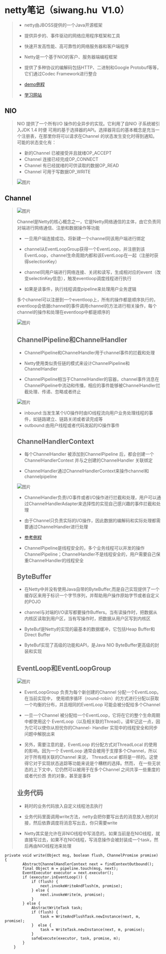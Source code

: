 # netty笔记（siwang.hu&nbsp;&nbsp;V1.0）  
> + netty由JBOSS提供的一个Java开源框架  
>  
> + 提供异步的、事件驱动的网络应用程序框架和工具  
>  
> + 快速开发高性能、高可靠性的网络服务器和客户端程序  
>  
> + Netty是一个基于NIO的客户、服务器端编程框架  
>  
> + 提供了多种协议的编解码包括HTTP、二进制和Google Protobuf等等，它们通过Codec Framework进行整合  
>  
> + [demo例程](https://github.com/siwanghu/Netty)  
>  
> + [学习网站](https://waylau.com/netty-4-user-guide/Preface/The%20Problem.html)  
>  
## NIO  
> NIO 提供了一个所有I/O 操作的全异步的实现。它利用了自NIO 子系统被引入JDK 1.4 时便
可用的基于选择器的API。选择器背后的基本概念是充当一个注册表，在那里你将可以请求在Channel 的状态发生变化时得到通知。可能的状态变化有：  
> + 新的Channel 已被接受并且就绪OP_ACCEPT  
> + Channel 连接已经完成OP_CONNECT  
> + Channel 有已经就绪的可供读取的数据OP_READ  
> + Channel 可用于写数据OP_WRITE  
>  
> ![图片](./data/netty6.PNG)  
>  
## Channel  
> ![图片](./data/netty1.PNG)  
>  
> Channel是Netty的核心概念之一，它是Netty网络通信的主体，由它负责同对端进行网络通信、注册和数据操作等功能  
> + 一旦用户端连接成功，将新建一个channel同该用户端进行绑定  
>  
> + channel从EventLoopGroup获得一个EventLoop，并注册到该EventLoop，channel生命周期内都和该EventLoop在一起（注册时获得selectionKey）  
>  
> + channel同用户端进行网络连接、关闭和读写，生成相对应的event（改变selectinKey信息），触发eventloop调度线程进行执行  
>  
> + 如果是读事件，执行线程调度pipeline来处理用户业务逻辑  
>   
> 多个channel可以注册到一个eventloop上，所有的操作都是顺序执行的，eventloop会依据channel的事件调用channel的方法进行相关操作，每个channel的操作和处理在eventloop中都是顺序的  
>  
> ![图片](./data/netty2.PNG)  
>  
> ## ChannelPipeline和ChannelHandler  
> + ChannelPipeline和ChannelHandler用于channel事件的拦截和处理  
>  
> + Netty使用类似责任链的模式来设计ChannelPipeline和ChannelHandler  
>  
> + ChannelPipeline相当于ChannelHandler的容器，channel事件消息在ChannelPipeline中流动和传播，相应的事件能够被ChannelHandler拦截处理、传递、忽略或者终止  
>  
> ![图片](./data/netty3.PNG)  
>  
> + inbound:当发生某个I/O操作时由IO线程流向用户业务处理线程的事件，如链路建立、链路关闭或者读完成等  
> + outbound:由用户线程或者代码发起的IO操作事件  
> ## ChannelHandlerContext  
> + 每个ChannelHandler 被添加到ChannelPipeline 后，都会创建一个ChannelHandlerContext 并与之创建的ChannelHandler 关联绑定  
>  
> + ChannelHandler通过ChannelHandlerContext来操作channel和channelpipeline  
>  
> ![图片](./data/netty4.PNG)  
>   
> + ChannelHandler负责I/O事件或者I/O操作进行拦截和处理，用户可以通过ChannelHandlerAdapter来选择性的实现自己感兴趣的事件拦截和处理  
>  
> + 由于Channel只负责实际的I/O操作，因此数据的编解码和实际处理都需要通过ChannelHandler进行处理  
>  
> + [参考例程](https://blog.csdn.net/yinbucheng/article/details/77053692)  
>  
> + ChannelPipeline是线程安全的，多个业务线程可以并发的操作ChannelPipeline；ChannelHandler不是线程安全的，用户需要自己保重ChannelHandler的线程安全  
> ## ByteBuffer  
> + 在Netty中并没有使用Java自带的ByteBuffer,而是自己实现提供了一个缓存区来用于标识一个字节序列，并帮助用户操作原始字节或者自定义的POJO  
>  
> + channel与对端的I/O读写都要操作Buffers。当有读操作时，把数据从内核区读取到用户区，当有写操作时，把数据从用户区写到内核区  
>  
> + ByteBuf是Netty的实现的最基本的数据缓冲，它包括Heap Buffer和Direct Buffer  
>  
> + ByteBuf实现了高级的功能和API，是Java NIO ByteBuffer更高级的封装和实现  
> ## EventLoop和EventLoopGroup  
> ![图片](./data/netty5.PNG)  
>  
> + EventLoopGroup 负责为每个新创建的Channel 分配一个EventLoop。在当前实现中，
使用顺序循环（round-robin）的方式进行分配以获取一个均衡的分布，并且相同的EventLoop
可能会被分配给多个Channel  
>  
> + 一旦一个Channel 被分配给一个EventLoop，它将在它的整个生命周期中都使用这个
EventLoop（以及相关联的Thread）。请牢记这一点，因为它可以使你从担忧你的Channel-
Handler 实现中的线程安全和同步问题中解脱出来  
>  
> + 另外，需要注意的是，EventLoop 的分配方式对ThreadLocal 的使用的影响。因为一个
EventLoop 通常会被用于支撑多个Channel，所以对于所有相关联的Channel 来说，
ThreadLocal 都将是一样的。这使得它对于实现状态追踪等功能来说是个糟糕的选择。然而，
在一些无状态的上下文中，它仍然可以被用于在多个Channel 之间共享一些重度的或者代价昂
贵的对象，甚至是事件  
>  
> ## 业务代码  
> + 耗时的业务代码放入自定义线程池去执行  
>  
> + 业务代码里面调用write方法，netty会把你要写出去的消息放入他的对接，然后依靠调度将消息写出去，你只需要write  
>   
> + Netty其实是允许在非NIO线程中写消息的。如果当前是在NIO线程，就直接写过去，如果不在NIO线程，写消息操作会被封装成一个task，然后再由NIO线程池来处理  
```
private void write(Object msg, boolean flush, ChannelPromise promise) {
        AbstractChannelHandlerContext next = findContextOutbound();
        final Object m = pipeline.touch(msg, next);
        EventExecutor executor = next.executor();
        if (executor.inEventLoop()) {
            if (flush) {
                next.invokeWriteAndFlush(m, promise);
            } else {
                next.invokeWrite(m, promise);
            }
        } else {
            AbstractWriteTask task;
            if (flush) {
                task = WriteAndFlushTask.newInstance(next, m, promise);
            }  else {
                task = WriteTask.newInstance(next, m, promise);
            }
            safeExecute(executor, task, promise, m);
        }
    }
```  
> 
